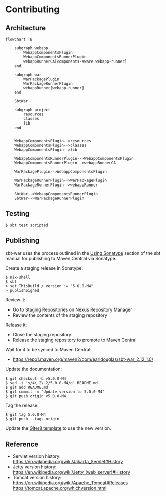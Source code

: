 # Contributing

## Architecture

```mermaid
flowchart TB

    subgraph webapp
        WebappComponentsPlugin
        WebappComponentsRunnerPlugin
        webappRunnerCA[components-aware webapp-runner]
    end

    subgraph war
        WarPackagePlugin
        WarPackageRunnerPlugin
        webappRunner[webapp-runner]
    end

    SbtWar

    subgraph project
        resources
        classes
        lib
    end


    WebappComponentsPlugin-->resources
    WebappComponentsPlugin-->classes
    WebappComponentsPlugin-->lib

    WebappComponentsRunnerPlugin-->WebappComponentsPlugin
    WebappComponentsRunnerPlugin-->webappRunnerCA

    WarPackagePlugin-->WebappComponentsPlugin

    WarPackageRunnerPlugin-->WarPackagePlugin
    WarPackageRunnerPlugin-->webappRunner

    SbtWar-->WebappComponentsRunnerPlugin
    SbtWar-->WarPackageRunnerPlugin
```


## Testing

```
$ sbt test scripted
```

## Publishing

sbt-war uses the process outlined in the [Using
Sonatype](https://www.scala-sbt.org/release/docs/Using-Sonatype.html)
section of the sbt manual for publishing to Maven Central via Sonatype.

Create a staging release in Sonatype:

```
$ nix-shell
$ sbt
> set ThisBuild / version := "5.0.0-M4"
> publishSigned
```

Review it:

* Go to [Staging
  Repositories](https://oss.sonatype.org/#stagingRepositories) on Nexus
  Repository Manager
* Review the contents of the staging repository


Release it:

* Close the staging repository
* Release the staging repository to promote to Maven Central

Wait for it to be synced to Maven Central:

* <https://repo1.maven.org/maven2/com/earldouglas/sbt-war_2.12_1.0/>

Update the documentation:

```
$ git checkout -b v5.0.0-M4
$ sed -i 's/4\.2\.2/5.0.0-M4/g' README.md
$ git add README.md
$ git commit -m "Update version to 5.0.0-M4"
$ git push origin v5.0.0-M4
```

Tag the release:

```
$ git tag 5.0.0-M4
$ git push --tags origin
```

Update the [Giter8 template](https://github.com/earldouglas/sbt-war.g8)
to use the new version.

## Reference

* Servlet version history:
  <https://en.wikipedia.org/wiki/Jakarta_Servlet#History>
* Jetty version history:
  <https://en.wikipedia.org/wiki/Jetty_(web_server)#History>
* Tomcat version history:
  <https://en.wikipedia.org/wiki/Apache_Tomcat#Releases>
  <https://tomcat.apache.org/whichversion.html>
